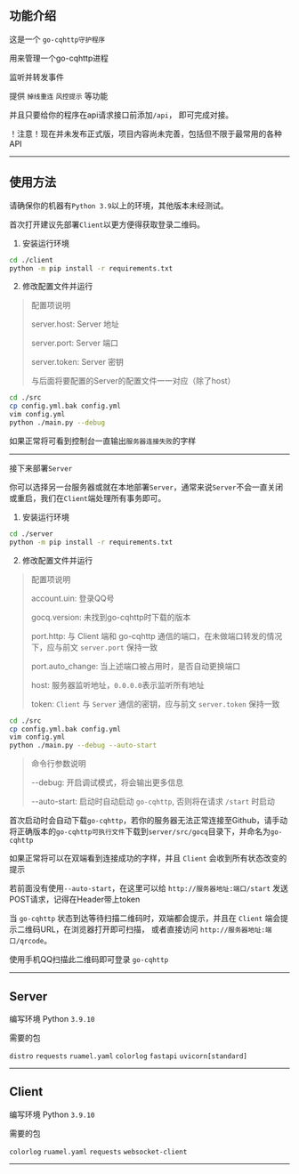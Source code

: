 ## 功能介绍

这是一个 `go-cqhttp守护程序` 

用来管理一个go-cqhttp进程

监听并转发事件

提供 `掉线重连` `风控提示` 等功能

并且只要给你的程序在api请求接口前添加`/api`，
即可完成对接。

！注意！现在并未发布正式版，项目内容尚未完善，包括但不限于最常用的各种API

---

## 使用方法

请确保你的机器有`Python 3.9`以上的环境，其他版本未经测试。

首次打开建议先部署`Client`以更方便得获取登录二维码。

1. 安装运行环境

```bash
cd ./client
python -m pip install -r requirements.txt
```

2. 修改配置文件并运行

> 配置项说明
> 
> server.host: Server 地址
> 
> server.port: Server 端口
> 
> server.token: Server 密钥
> 
> 与后面将要配置的Server的配置文件一一对应（除了host）

```bash
cd ./src
cp config.yml.bak config.yml
vim config.yml
python ./main.py --debug
```

如果正常将可看到控制台一直输出`服务器连接失败`的字样

---

接下来部署`Server`

你可以选择另一台服务器或就在本地部署`Server`，通常来说`Server`不会一直关闭或重启，我们在`Client`端处理所有事务即可。

1. 安装运行环境

```bash
cd ./server
python -m pip install -r requirements.txt
```

2. 修改配置文件并运行

> 配置项说明
> 
> account.uin: 登录QQ号
> 
> gocq.version: 未找到go-cqhttp时下载的版本
> 
> port.http: 与 Client 端和 go-cqhttp 通信的端口，在未做端口转发的情况下，应与前文 `server.port` 保持一致
> 
> port.auto_change: 当上述端口被占用时，是否自动更换端口
> 
> host: 服务器监听地址，`0.0.0.0`表示监听所有地址
> 
> token: `Client` 与 `Server` 通信的密钥，应与前文 `server.token` 保持一致

```bash
cd ./src
cp config.yml.bak config.yml
vim config.yml
python ./main.py --debug --auto-start
```

> 命令行参数说明
> 
> --debug: 开启调试模式，将会输出更多信息
> 
> --auto-start: 启动时自动启动 `go-cqhttp`, 否则将在请求 `/start` 时启动

首次启动时会自动下载`go-cqhttp`，若你的服务器无法正常连接至Github，请手动将正确版本的`go-cqhttp可执行文件`下载到`server/src/gocq`目录下，并命名为`go-cqhttp`

如果正常将可以在双端看到连接成功的字样，并且 `Client` 会收到所有状态改变的提示

若前面没有使用`--auto-start`，在这里可以给 `http://服务器地址:端口/start` 发送POST请求，记得在Header带上token

当 `go-cqhttp` 状态到达等待扫描二维码时，双端都会提示，并且在 `Client` 端会提示二维码URL，在浏览器打开即可扫描，
或者直接访问 `http://服务器地址:端口/qrcode`。

使用手机QQ扫描此二维码即可登录 `go-cqhttp`

---

## Server

编写环境 Python `3.9.10`

需要的包

`distro`
`requests`
`ruamel.yaml`
`colorlog`
`fastapi`
`uvicorn[standard]`

---

## Client

编写环境 Python `3.9.10`

需要的包

`colorlog`
`ruamel.yaml`
`requests`
`websocket-client`

---
